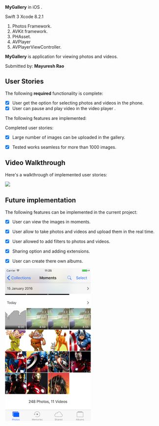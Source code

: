 

**MyGallery** in  iOS .

Swift 3 
Xcode 8.2.1
1. Photos Framework.
2. AVKit framework.
3. PHAsset.
4. AVPlayer
5. AVPlayerViewController.

**MyGallery** is  application for viewing photos and videos.

Submitted by: **Mayuresh Rao**


## User Stories

The following **required** functionality is complete:

* [x] User get the option for selecting photos and videos in the phone.
* [x] User can pause and play video in the video player .

The following features are implemented:

Completed user stories:

* [x] Large number of images can be uploaded in the gallery.
* [x] Tested works seamless for more than 1000 images.


## Video Walkthrough 

Here's a walkthrough of implemented user stories:

![](gif/1231.gif) 






## Future implementation

The following features can be implemented in the current project:

* [x] User can view the images in moments.
* [x] User allow to take photos and videos and upload them in the real time.
* [x] User allowed to add filters to photos and videos.
* [x] Sharing option and adding extensions.
* [x] User can create there own albums.




![](gif/FutureUpdates.png)









